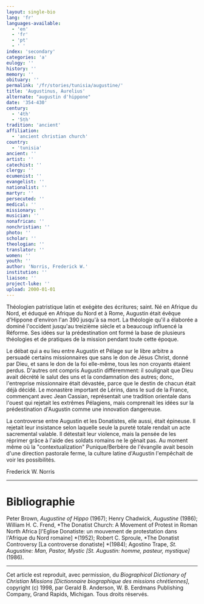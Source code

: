 ```yaml
---
layout: single-bio
lang: 'fr'
languages-available:
  - 'en'
  - 'fr'
  - 'pt'
  - ' '
index: 'secondary'
categories: 'a'
eulogy: ''
history: ''
memory: ''
obituary: ''
permalink: '/fr/stories/tunisia/augustine/'
title: 'Augustinus, Aurelius'
alternate: "augustin d'hippone"
date: '354-430'
century:
  - '4th'
  - '5th'
tradition: 'ancient'
affiliation:
  - 'ancient christian church'
country:
  - 'tunisia'
ancient: ''
artist: ''
catechist: ''
clergy: ''
ecumenist: ''
evangelist: ''
nationalist: ''
martyr: ''
persecuted: ''
medical: ''
missionary: ''
musician: ''
nonafrican: ''
nonchristian: ''
photo: ''
scholar: ''
theologian: ''
translator: ''
women: ''
youth: ''
author: 'Norris, Frederick W.'
institution: ''
liaison: ''
project-luke: ''
upload: 2000-01-01
---
```



Théologien patristique latin et exégète des écritures; saint. Né en Afrique du Nord, et éduqué en Afrique du Nord et à Rome, Augustin était évêque d'Hippone d'environ l'an 390 jusqu'à sa mort. La théologie qu'il a élaborée a dominé l'occident jusqu'au treizième siècle et a beaucoup influencé la Réforme. Ses idées sur la prédestination ont formé la base de plusieurs théologies et de pratiques de la mission pendant toute cette époque.

Le débat qui a eu lieu entre Augustin et Pélage sur le libre arbitre a persuadé certains missionnaires que sans le don de Jésus Christ, donné par Dieu, et sans le don de la foi elle-même, tous les non croyants étaient perdus. D'autres ont compris Augustin différemment: il soulignait que Dieu avait décrété le salut des uns et la condamnation des autres; donc, l'entreprise missionnaire était dévastée, parce que le destin de chacun était déjà décidé. Le monastère important de Lérins, dans le sud de la France, commençant avec Jean Cassian, représentait une tradition orientale dans l'ouest qui rejetait les extrêmes Pélagiens, mais comprenait les idées sur la prédestination d'Augustin comme une innovation dangereuse.

La controverse entre Augustin et les Donatistes, elle aussi, était épineuse. Il rejetait leur insistance selon laquelle seule la pureté totale rendait un acte sacremental valable. Il détestait leur violence, mais la pensée de les réprimer grâce à l'aide des soldats romains ne le gênait pas. Au moment même où la "contextualization" Punique/Berbère de l'évangile avait besoin d'une direction pastorale ferme, la culture latine d'Augustin l'empêchait de voir les possibilités.

Frederick W. Norris

---

# Bibliographie

Peter Brown, *Augustine of Hippo* (1967);  Henry Chadwick, *Augustine* (1986); William H. C. Frend, *The Donatist Church: A Movement of Protest in Roman North Africa [l'Eglise Donatiste: un mouvement de protestation dans l'Afrique du Nord romaine] *(1952); Robert C. Sproule, *The Donatist Controversy [La controverse donatiste] *(1984); Agostino Trape, *St. Augustine: Man, Pastor, Mystic [St. Augustin: homme, pasteur, mystique]* (1986).

---

Cet article est reproduit, avec permission, du *Biographical Dictionary of Christian Missions [Dictionnaire biographique des missions chrétiennes]*, copyright (c) 1998, par Gerald B. Anderson, W. B. Eerdmans Publishing Company, Grand Rapids, Michigan. Tous droits réservés.
